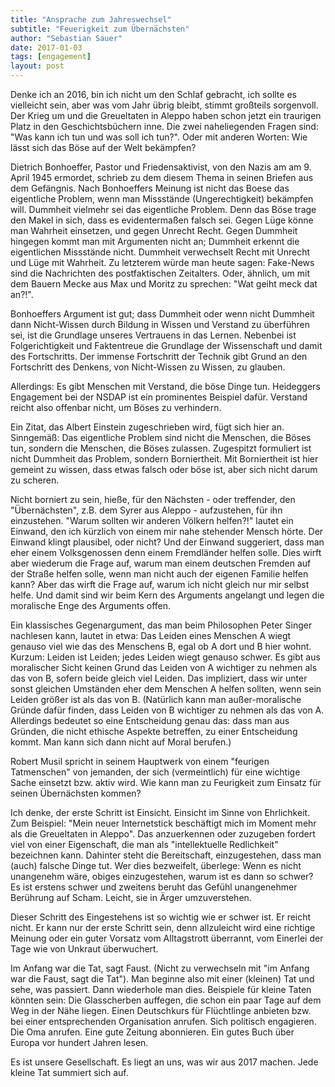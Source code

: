 ```yaml
---
title: "Ansprache zum Jahreswechsel"
subtitle: "Feuerigkeit zum Übernächsten"
author: "Sebastian Sauer"
date: 2017-01-03
tags: [engagement]
layout: post
---
```


Denke ich an 2016, bin ich nicht um den Schlaf gebracht, ich sollte es vielleicht sein, aber was vom Jahr übrig bleibt, stimmt großteils sorgenvoll. Der Krieg um und die Greueltaten in Aleppo haben schon jetzt ein traurigen Platz in den Geschichtsbüchern inne. Die zwei naheliegenden Fragen sind: "Was kann ich tun und was soll ich tun?". Oder mit anderen Worten: Wie lässt sich das Böse auf der Welt bekämpfen?

Dietrich Bonhoeffer, Pastor und Friedensaktivist, von den Nazis am am 9. April 1945 ermordet, schrieb zu dem diesem Thema in seinen Briefen aus dem Gefängnis. Nach Bonhoeffers Meinung ist nicht das Boese das eigentliche Problem, wenn man Missstände (Ungerechtigkeit) bekämpfen will. Dummheit vielmehr sei das eigentliche Problem. Denn das Böse trage den Makel in sich, dass es evidentermaßen falsch sei. Gegen Lüge könne man Wahrheit einsetzen, und gegen Unrecht Recht. Gegen Dummheit hingegen kommt man mit Argumenten nicht an; Dummheit erkennt die eigentlichen Missstände nicht. Dummheit verwechselt Recht mit Unrecht und Lüge mit Wahrheit. Zu letzterem würde man heute sagen: Fake-News sind die Nachrichten des postfaktischen Zeitalters. Oder, ähnlich, um mit dem Bauern Mecke aus Max und Moritz zu sprechen: "Wat geiht meck dat an?!".

Bonhoeffers Argument ist gut; dass Dummheit oder wenn nicht Dummheit dann Nicht-Wissen durch Bildung in Wissen und Verstand zu überführen sei, ist die Grundlage unseres Vertrauens in das Lernen. Nebenbei ist Folgerichtigkeit und Faktentreue die Grundlage der Wissenschaft und damit des Fortschritts. Der immense Fortschritt der Technik gibt Grund an den Fortschritt des Denkens, von Nicht-Wissen zu Wissen, zu glauben.

Allerdings: Es gibt Menschen mit Verstand, die böse Dinge tun. Heideggers Engagement bei der NSDAP ist ein prominentes Beispiel dafür. Verstand reicht also offenbar nicht, um Böses zu verhindern. 

Ein Zitat, das Albert Einstein zugeschrieben wird, fügt sich hier an. Sinngemäß: Das eigentliche Problem sind nicht die Menschen, die Böses tun, sondern die Menschen, die Böses zulassen. Zugespitzt formuliert ist nicht Dummheit das Problem, sondern Borniertheit. Mit Borniertheit ist hier gemeint zu wissen, dass  etwas falsch oder böse ist, aber sich nicht darum zu scheren.

Nicht borniert zu sein, hieße, für den Nächsten - oder treffender, den "Übernächsten", z.B. dem Syrer aus Aleppo - aufzustehen, für ihn einzustehen. "Warum sollten wir anderen Völkern helfen?!" lautet ein Einwand, den ich kürzlich von einem mir nahe stehender Mensch hörte. Der Einwand klingt plausibel, oder nicht? Und der Einwand suggeriert, dass man eher einem Volksgenossen denn einem Fremdländer helfen solle. Dies wirft aber wiederum die Frage auf, warum man einem deutschen Fremden auf der Straße helfen solle, wenn man nicht auch der eigenen Familie helfen kann? Aber das wirft die Frage auf, warum ich nicht gleich nur mir selbst helfe. Und damit sind wir beim Kern des Arguments angelangt und legen die moralische Enge des Arguments offen. 

Ein klassisches Gegenargument, das man beim Philosophen Peter Singer nachlesen kann, lautet in etwa: Das Leiden eines Menschen A wiegt genauso viel wie das des Menschens B, egal ob A dort und B hier wohnt. Kurzum: Leiden ist Leiden; jedes Leiden wiegt genauso schwer. Es gibt aus moralischer Sicht keinen Grund das Leiden von A wichtiger zu nehmen als das von B, sofern beide gleich viel Leiden. Das impliziert, dass wir unter sonst gleichen Umständen eher dem Menschen A helfen sollten, wenn sein Leiden größer ist als das von B. (Natürlich kann man außer-moralische Gründe dafür finden, dass Leiden von B wichtiger zu nehmen als das von A. Allerdings bedeutet so eine Entscheidung genau das: dass man aus Gründen, die nicht ethische Aspekte betreffen, zu einer Entscheidung kommt. Man kann sich dann nicht auf Moral berufen.)

Robert Musil spricht in seinem Hauptwerk von einem "feurigen Tatmenschen" von jemanden, der sich (vermeintlich) für eine wichtige Sache einsetzt bzw. aktiv wird. Wie kann man zu Feurigkeit zum Einsatz für seinen Übernächsten kommen?

Ich denke, der erste Schritt ist Einsicht. Einsicht im Sinne von Ehrlichkeit. Zum Beispiel: "Mein neuer Internetstick beschäftigt mich im Moment mehr als die Greueltaten in Aleppo". Das anzuerkennen oder zuzugeben fordert viel von einer Eigenschaft, die man als "intellektuelle Redlichkeit" bezeichnen kann. Dahinter steht die Bereitschaft, einzugestehen, dass man (auch) falsche Dinge tut. Wer dies bezweifelt, überlege: Wenn es nicht unangenehm wäre, obiges einzugestehen, warum ist es dann so schwer? Es ist erstens schwer und zweitens beruht das Gefühl unangenehmer Berührung auf Scham. Leicht, sie in Ärger umzuverstehen. 

Dieser Schritt des Eingestehens ist so wichtig wie er schwer ist. Er reicht nicht. Er kann nur der erste Schritt sein, denn allzuleicht wird eine richtige Meinung oder ein guter Vorsatz vom Alltagstrott überrannt, vom Einerlei der Tage wie von Unkraut überwuchert.

Im Anfang war die Tat, sagt Faust. (Nicht zu verwechseln mit "im Anfang war die Faust, sagt die Tat"). Man beginne also mit einer (kleinen) Tat und sehe, was passiert. Dann wiederhole man dies. Beispiele für kleine Taten könnten sein: Die Glasscherben auffegen, die schon ein paar Tage auf dem Weg in der Nähe liegen. Einen Deutschkurs für Flüchtlinge anbieten bzw. bei einer entsprechenden Organisation anrufen. Sich politisch engagieren. Die Oma anrufen. Eine gute Zeitung abonnieren. Ein gutes Buch über Europa vor hundert Jahren lesen.


Es ist unsere Gesellschaft. Es liegt an uns, was wir aus 2017 machen. Jede kleine Tat summiert sich auf.

